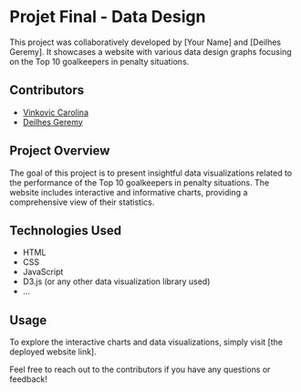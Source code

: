 # Projet Final - Data Design

This project was collaboratively developed by [Your Name] and [Deilhes Geremy]. It showcases a website with various data design graphs focusing on the Top 10 goalkeepers in penalty situations.

## Contributors

- [Vinkovic Carolina](link-to-your-profile)
- [Deilhes Geremy](link-to-deilhes-geremy-profile)

## Project Overview

The goal of this project is to present insightful data visualizations related to the performance of the Top 10 goalkeepers in penalty situations. The website includes interactive and informative charts, providing a comprehensive view of their statistics.

## Technologies Used

- HTML
- CSS
- JavaScript
- D3.js (or any other data visualization library used)
- ...

## Usage

To explore the interactive charts and data visualizations, simply visit [the deployed website link].

Feel free to reach out to the contributors if you have any questions or feedback!

